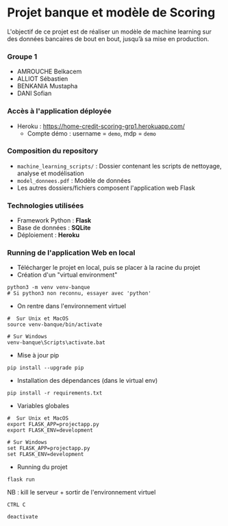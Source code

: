 # Projet banque et modèle de Scoring

L'objectif de ce projet est de réaliser un modèle de machine learning sur des données bancaires de bout en bout, jusqu’à sa mise en production.

### Groupe 1

- AMROUCHE Belkacem
- ALLIOT Sébastien
- BENKANIA Mustapha
- DANI Sofian

### Accès à l'application déployée

- Heroku : https://home-credit-scoring-grp1.herokuapp.com/
  - Compte démo : username = `demo`, mdp = `demo`

### Composition du repository

- `machine_learning_scripts/` : Dossier contenant les scripts de nettoyage, analyse et modélisation
- `model_donnees.pdf` : Modèle de données
- Les autres dossiers/fichiers composent l'application web Flask

### Technologies utilisées

- Framework Python : **Flask**
- Base de données : **SQLite**
- Déploiement : **Heroku**

### Running de l'application Web en local

- Télécharger le projet en local, puis se placer à la racine du projet
- Création d'un "virtual environment"
```
python3 -m venv venv-banque
# Si python3 non reconnu, essayer avec 'python'
```
- On rentre dans l'environnement virtuel
```
#  Sur Unix et MacOS
source venv-banque/bin/activate

# Sur Windows
venv-banque\Scripts\activate.bat
```
- Mise à jour pip
```
pip install --upgrade pip
```
- Installation des dépendances (dans le virtual env)
```
pip install -r requirements.txt
```
- Variables globales
```
#  Sur Unix et MacOS
export FLASK_APP=projectapp.py
export FLASK_ENV=development

# Sur Windows
set FLASK_APP=projectapp.py
set FLASK_ENV=development
```
- Running du projet
```
flask run
```
NB : kill le serveur + sortir de l'environnement virtuel 
```
CTRL C

deactivate
```
